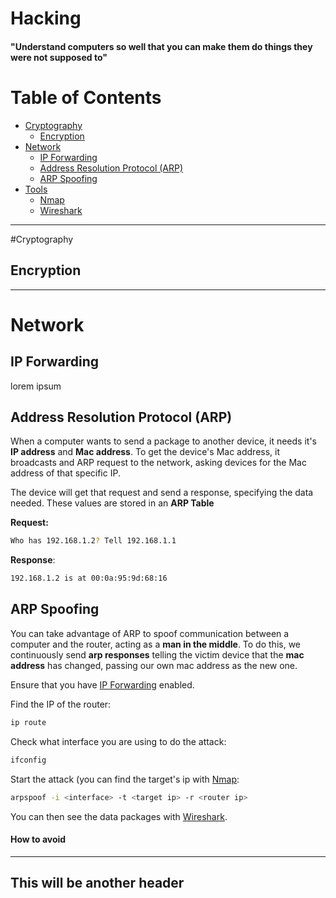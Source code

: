 # Hacking

#### "Understand computers so well that you can make them do things they were not supposed to"

# Table of Contents
* [Cryptography](#cryptography)
	* [Encryption](#encryption)
* [Network](#network)
	* [IP Forwarding](#ip-forwarding)
	* [Address Resolution Protocol (ARP)](#address-resolution-protocol-arp)
	* [ARP Spoofing](#arp-spoofing)
* [Tools](#tools)
	* [Nmap](#nmap)
	* [Wireshark](#wireshark)

***

#Cryptography

## Encryption


***
# Network

## IP Forwarding
lorem ipsum

## Address Resolution Protocol (ARP)

When a computer wants to send a package to another device, it needs it's **IP address** and **Mac address**. To get the device's Mac address, it broadcasts and ARP request to the network, asking devices for the Mac address of that specific IP.

The device will get that request and send a response, specifying the data needed. These values are stored in an **ARP Table**

**Request:**
~~~bash
Who has 192.168.1.2? Tell 192.168.1.1
~~~

**Response**:
~~~bash
192.168.1.2 is at 00:0a:95:9d:68:16
~~~

## ARP Spoofing

You can take advantage of ARP to spoof communication between a computer and the router, acting as a **man in the middle**. To do this, we continuously send **arp responses** telling the victim device that the **mac address** has changed, passing our own mac address as the new one.

Ensure that you have [IP Forwarding](#ip-forwarding) enabled.

Find the IP of the router:
~~~bash
ip route
~~~

Check what interface you are using to do the attack:
~~~bash
ifconfig
~~~

Start the attack (you can find the target's ip with [Nmap](#nmap):
~~~bash
arpspoof -i <interface> -t <target ip> -r <router ip>
~~~

You can then see the data packages with [Wireshark](#wireshark).

#### How to avoid



***

## This will be another header
